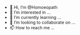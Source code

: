 - 👋 Hi, I’m @Homoeopath
- 👀 I’m interested in ...
- 🌱 I’m currently learning ...
- 💞️ I’m looking to collaborate on ...
- 📫 How to reach me ...

<!---
Homoeopath/Homoeopath is a ✨ special ✨ repository because its `README.md` (this file) appears on your GitHub profile.
You can click the Preview link to take a look at your changes.
--->
